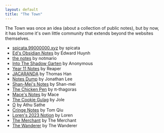 ```yaml
---
layout: default
title: "The Town"
---
```


The Town was once an idea (about a collection of public notes), but by now, it has become it's own little community that extends beyond the websites themselves.

- [spicata.99000000.xyz](https://spicata.99000000.xyz/) by spicata
- [Ed's Obsidian Notes](https://edsobsidiannotes.netlify.app/) by Edward Huynh
- [the notes](https://notmario.github.io/thenotes/) by notmario
- [Into The Shadow Garten](https://anonymoof1528.github.io/into-the-shadow-garten/) by Anonymous
- [Year 11 Notes](https://grim4reaper.github.io/Year11Notes/) by Reaper
- [JACARANDA](https://nottacoz.github.io/jacaranda/) by Thomas Han
- [Notes Dump](https://nottaro.github.io/notes-dump/) by Jonathan Lee
- [Shan-Mei's Notes](https://shan-mei.github.io/shanmeis-notes/) by Shan-mei
- [The Chicken Pen](https://pi-thagoras.github.io/the-chicken-pen/) by π-thagoras
- [Mace's Notes](https://macesnotes.netlify.app/) by Mace
- [The Cookie Gulag](https://rubver16.github.io/joles-notes/) by Jole
- [O](https://super-cookies.github.io/duk/) by Athu Sathe
- [Cringe Notes](https://grimreaper2654.github.io/Notes/) by Tom Qiu
- [Loren's 2023 Notion](https://ionized-satellite-e99.notion.site/Loren-s-2023-Notion-cd03827de0a743468d9fb5a70413fc95) by Loren
- [The Merchant](https://harzavad.github.io/the-merchant/) by The Merchant
- [The Wanderer](https://rewind789.github.io/wanderer-archive/) by The Wanderer
